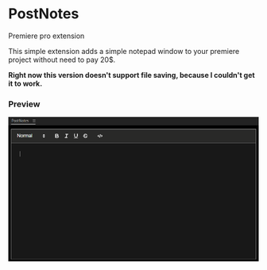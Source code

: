 # PostNotes
Premiere pro extension

This simple extension adds a simple notepad window to your premiere project without need to pay 20$.

**Right now this version doesn't support file saving, because I couldn't get it to work.**

### Preview
<img src="screenshots/preview.png">